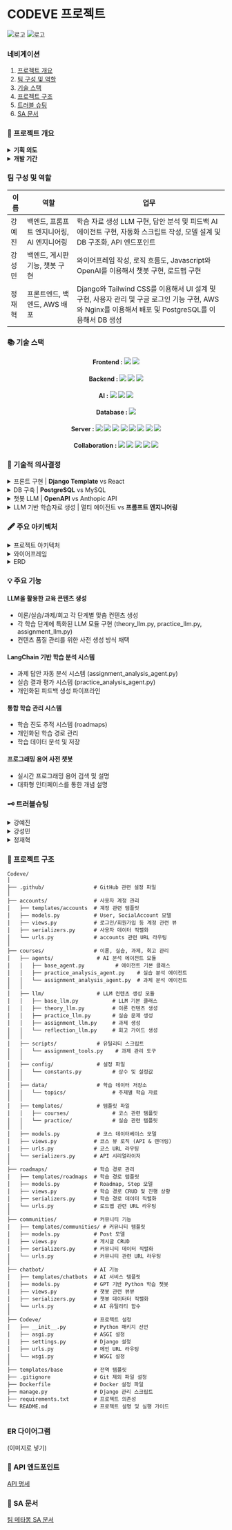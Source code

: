 # CODEVE 프로젝트

![로고](https://s3.ap-northeast-2.amazonaws.com/codeve.site/static/images/codeve.png)
![로고](https://images.velog.io/images/hwanghye/post/4bea2bd0-0fd5-46d1-9941-6370526ffb7e/sparta.png)
### 네비게이션
1. [프로젝트 개요](#프로젝트-개요)
2. [팀 구성 및 역할](#팀-구성-및-역할)
3. [기술 스택](#기술-스택)
4. [프로젝트 구조](#프로젝트-구조)
5. [트러블 슈팅](#트러블-슈팅)
6. [SA 문서](#sa-문서)

### 🌼 프로젝트 개요
<details>
    <summary><strong> 기획 의도 </strong></summary>
    저희 팀은 모두 비전공자로 구성되어 있습니다. 프로그래밍을 처음 접했을 때, ‘변수는 왜 필요할까?’, ‘객체지향이 뭐야?’ 같은 기초 개념과 컴퓨터 사이언스 배경지식이 낯설고 어렵게 느껴졌던 경험이 있습니다. 특히, 부트캠프와 같은 빠르게 진행되는 교육 과정에서는 이러한 기초 지식 부족이 수업과 실습에 큰 어려움으로 다가왔습니다.

이러한 경험을 바탕으로, 저희는 **튜터가 옆에서 맞춤형 과외를 해주듯이 대화를 기반**으로 **프로그래밍의 기초를 빠르고 쉽게 이해할 수 있는 AI 기반 튜터링 서비스**를 기획하게 되었습니다. 복잡한 개념을 실생활 비유와 직관적인 설명으로 풀어내어 학습자가 부담 없이 배우고 성장할 수 있는 환경을 제공하고자 합니다.
</details>

<details>
    <summary><strong> 개발 기간 </strong></summary>
    2025.01.06 ~ 2025.01.30 약 4주
</details>

### 팀 구성 및 역할

|이름 |	역할 | 업무 |
-----|--------------|----------------------|
|강예진 | 백엔드, 프롬프트 엔지니어링, AI 엔지니어링 | 학습 자료 생성 LLM 구현, 답안 분석 및 피드백 AI 에이전트 구현, 자동화 스크립트 작성, 모델 설계 및 DB 구조화, API 엔드포인트 |
|강성민	| 백엔드, 게시판 기능, 챗봇 구현 | 와이어프레임 작성, 로직 흐름도, Javascript와 OpenAI를 이용해서 챗봇 구현, 로드맵 구현 |
|정재혁	| 프론트엔드, 백엔드, AWS 배포 | Django와 Tailwind CSS를 이용해서 UI 설계 및 구현, 사용자 관리 및 구글 로그인 기능 구현, AWS와 Nginx를 이용해서 배포 및 PostgreSQL를 이용해서 DB 생성 |






### 📚 기술 스택

<div align=center>

#### Frontend : <img src="https://img.shields.io/badge/django template 5.1.4-092E20?style=for-the-badge&logo=django&logoColor=white"> <img src="https://img.shields.io/badge/Tailwind%20CSS-06B6D4?style=for-the-badge&logo=tailwindcss&logoColor=white">

#### Backend : <img src="https://img.shields.io/badge/Python%203.10-3776AB?style=for-the-badge&logo=python&logoColor=white"> <img src="https://img.shields.io/badge/django rest framework-092E20?style=for-the-badge&logo=django&logoColor=white"> <img src="https://img.shields.io/badge/django 5.1.4-092E20?style=for-the-badge&logo=django&logoColor=white"> 

#### AI : <img src="https://img.shields.io/badge/OpenAI-2D2D3C?style=for-the-badge&logo=openai&logoColor=white"> <img src="https://img.shields.io/badge/LangChain-0052CC?style=for-the-badge&logo=langchain&logoColor=white"> <img src="https://img.shields.io/badge/Anthropic-FF6D00?style=for-the-badge&logo=anthropic&logoColor=white">

#### Database : <img src="https://img.shields.io/badge/PostgreSQL-336791?style=for-the-badge&logo=postgresql&logoColor=white"> 

#### Server : <img src="https://img.shields.io/badge/AMAZON EC2-FFE900?style=for-the-badge&logo=amazon&logoColor=black"> <img src="https://img.shields.io/badge/Amazon S3-DC382D?style=for-the-badge&logo=amazon-s3&logoColor=white"> <img src="https://img.shields.io/badge/Docker-2496ED?style=for-the-badge&logo=docker&logoColor=white"> <img src="https://img.shields.io/badge/NGINX-2F9624?style=for-the-badge&logo=nginx&logoColor=white"> <img src="https://img.shields.io/badge/GUNICORN-2BB530?style=for-the-badge&logo=gunicorn&logoColor=white"> <img src="https://img.shields.io/badge/DOCKER COMPOSE-3D97FF?style=for-the-badge&logo=docker&logoColor=white"> <img src="https://img.shields.io/badge/AWS RDS-527FFF?style=for-the-badge&logo=amazon-aws&logoColor=white"> <img src="https://img.shields.io/badge/AWS ALB-FF9900?style=for-the-badge&logo=amazon-aws&logoColor=white">

 

#### Collaboration : <img src="https://img.shields.io/badge/github-181717?style=for-the-badge&logo=github&logoColor=white"> <img src="https://img.shields.io/badge/Figma-F24E1E?style=for-the-badge&logo=figma&logoColor=white"> <img src="https://img.shields.io/badge/Slack-4A154B?style=for-the-badge&logo=slack&logoColor=white"> <img src="https://img.shields.io/badge/Notion-000000?style=for-the-badge&logo=notion&logoColor=white"> <img src="https://img.shields.io/badge/Google%20Docs-34A853?style=for-the-badge&logo=google-docs&logoColor=white"> 

</div>

### 🫧 기술적 의사결정
<details>
    <summary>프론트 구현 | <strong>Django Template</strong> vs React</summary>
<table border="1">
    <tr>
        <th>항목</th>
        <th>Django Template</th>
        <th>React</th>
    </tr>
    <tr>
        <td>렌더링 방식</td>
        <td>SSR (서버 사이드 렌더링)</td>
        <td>기본적으로 CSR (클라이언트 사이드 렌더링)</td>
    </tr>
    <tr>
        <td>초기 로딩 속도</td>
        <td>빠름 (HTML 자체 전달)</td>
        <td>JS 번들 로딩까지 대기 필요 (SSR 적용 전제 제외 시)</td>
    </tr>
    <tr>
        <td>SEO(검색 최적화)</td>
        <td>유리 (서버 렌더링으로 콘텐츠 완전 제공)</td>
        <td>순수 CSR 시 제한적 (SSR 프레임워크 적용 시 개선 가능)</td>
    </tr>
    <tr>
        <td>상호작용/동적 UI</td>
        <td>제한적 (AJAX와 약간의 JS로 가능하지만 규모가 제한됨)</td>
        <td>강력 (SPA 구현과 동적 상태 관리, 부분 렌더링 용이)</td>
    </tr>
    <tr>
        <td>학습 곡선</td>
        <td>Django(파이썬) 지식으로 충분, 템플릿 문법만 숙지하면 됨</td>
        <td>React 기본 문법 + 자바스크립트 생태계(webpack 등) 학습 필요</td>
    </tr>
    <tr>
        <td>프로젝트 구조</td>
        <td>서버 템플릿 기반, 전통적 웹 방식</td>
        <td>백엔드/프론트엔드 분리, API 통신 기반 SPA</td>
    </tr>
    <tr>
        <td>확장성</td>
        <td>단일 프로젝트로 간단하지만 큰 규모 확장 시 제약 있을 수 있음</td>
        <td>프론트엔드/백엔드 분리로 대규모 프로젝트에도 유연함</td>
    </tr>
    <tr>
        <td>배포/호스팅</td>
        <td>Django 서버 하나만 배포하면 됨</td>
        <td>프론트엔드와 백엔드를 각각 빌드/배포해야 함</td>
    </tr>
</table>
</details>

<details>
    <summary>DB 구축 | <strong>PostgreSQL</strong> vs MySQL</summary>
    <table border="1">
        <tr>
            <th>특징</th>
            <th>PostgreSQL</th>
            <th>MySQL</th>
        </tr>
        <tr>
            <td>성능</td>
            <td>복잡한 쿼리 및 대규모 데이터 처리에 우수</td>
            <td>단순한 쿼리에서 빠른 성능</td>
        </tr>
        <tr>
            <td>확장성</td>
            <td>수평적 확장성 뛰어남</td>
            <td>수직적 확장성에 강점</td>
        </tr>
        <tr>
            <td>호환성</td>
            <td>SQL 표준 준수, 다양한 언어 호환</td>
            <td>가벼운 데이터베이스 시스템</td>
        </tr>
        <tr>
            <td>트랜잭션</td>
            <td>강력한 트랜잭션 관리, MVCC 지원</td>
            <td>InnoDB를 통한 ACID 지원</td>
        </tr>
        <tr>
            <td>기능</td>
            <td>고급 기능 및 복잡한 데이터 모델링 지원</td>
            <td>기본적인 RDBMS 기능 지원</td>
        </tr>
        <tr>
            <td>지원</td>
            <td>활발한 커뮤니티 및 엔터프라이즈 지원</td>
            <td>Oracle 지원, 커뮤니티 지원</td>
        </tr>
        <tr>
            <td>배포</td>
            <td>설정이 복잡할 수 있음</td>
            <td>간편한 설정과 배포</td>
        </tr>
    </table>


</details>

<details>
    <summary>챗봇 LLM | <strong>OpenAPI</strong> vs Anthopic API</summary>
<table border="1">
    <tr>
        <th>모델</th>
        <th>GPT-4o Mini</th>
        <th>GPT-o1-mini</th>
        <th>Claude 3.5 Sonnet</th>
    </tr>
    <tr>
        <td>성능</td>
        <td>고급 언어 작업, 다분야 학습, 복잡한 논리적 추론에 강점</td>
        <td>추론 기능이 좋아진 모델. 단순작업에 적합하나 생성된지 얼마 안되어 일부 성능 부족.</td>
        <td>장기 문맥 이해, 자연스러운 언어 생성, 감성적 표현에 강점</td>
    </tr>
    <tr>
        <td>입력 비용 (백만 토큰당)</td>
        <td>$0.15</td>
        <td>$3</td>
        <td>$3</td>
    </tr>
    <tr>
        <td>출력 비용 (백만 토큰당)</td>
        <td>$0.60</td>
        <td>$12</td>
        <td>$15</td>
    </tr>
    <tr>
        <td>응답 속도</td>
        <td>2.7초</td>
        <td>9초</td>
        <td>4.5초</td>
    </tr>
    <tr>
        <td>멀티모달 지원</td>
        <td>텍스트, 이미지</td>
        <td>텍스트, 이미지</td>
        <td>텍스트, 이미지</td>
    </tr>
    <tr>
        <td>컨텍스트 길이</td>
        <td>128,000 토큰</td>
        <td>128,000 토큰</td>
        <td>200,000 토큰</td>
    </tr>
</table></strong>

<p><strong>의사결정:</strong> 비용 효율성, 응답 속도, 간단한 응답이 우리가 사용하는 기술 요구 사항인 점을 고려했을 때, 
    <span style="color: orange; font-weight: bold;">GPT-o1-mini</span> 와 
    <span style="color: orange; font-weight: bold;">Claude 3.5 Sonnet</span> 보다 
    <span style="color: orange; font-weight: bold;">GPT-4o-mini</span> 모델을 선택하는 것이 합리적이라고 판단하여 선택하게 되었습니다.
</p>

</table>
</details>
<details>
    <summary>LLM 기반 학습자료 생성 | 멀티 에이전트 vs <strong>	
프롬프트 엔지니어링 </strong></summary>
<table border="1">
    <tr>
        <th>항목</th>
        <th>멀티에이전트 구조</th>
        <th>프롬프트 체인</th>
    </tr>
    <tr>
        <td>구현 복잡도</td>
        <td>
            - 각 단계별 독립적 에이전트 설계 필요<br>
            - 에이전트 간 데이터 연계 및 API 설계 필요<br>
            - 학습 곡선이 높음
        </td>
        <td>
            - 단일 LLM 컨텍스트에서 프롬프트 최적화<br>
            - 추가 설계 없이 빠르게 적용 가능
        </td>
    </tr>
    <tr>
        <td>비용 효율성</td>
        <td>
            - 특정 단계에서 Function Calling 사용 가능<br>
            - 초기 개발 비용과 관리 비용이 큼
        </td>
        <td>
            - 초기 비용 낮음<br>
            - 대규모 데이터 처리 시 비용 증가 가능성 있음
        </td>
    </tr>
    <tr>
        <td>확장성과 유지보수</td>
        <td>
            - 새로운 학습 단계나 기능 추가에 유리<br>
            - 복잡도가 높아질수록 유지보수 어려움
        </td>
        <td>
            - 초기 유지보수 간단<br>
            - 새로운 역할 추가 시 프롬프트 수정으로 간단히 적용<br>
            - 학습 단계 증가 시 프롬프트 관리 복잡성 증가 가능성
        </td>
    </tr>
    <tr>
        <td>프로젝트 완료 가능성</td>
        <td>
            - 마감 기한 내 완벽한 구현 부담 큼<br>
            - 높은 유연성과 효율성 제공 가능
        </td>
        <td>
            - 구현 속도 빠름<br>
            - 단기 프로젝트에 적합
        </td>
    </tr>
    <tr>
        <td>장점</td>
        <td>
            - 독립적이고 유연한 구조 제공<br>
            - 확장성 및 효율성 우수
        </td>
        <td>
            - 구현 속도 빠름<br>
            - 단기 프로젝트에 적합
        </td>
    </tr>
    <tr>
        <td>단점</td>
        <td>
            - 높은 초기 개발 비용과 학습 필요<br>
            - 시간 제약 내 구현 어려움<br>
            - 에이전트 수만큼 레이턴시 증가 가능
        </td>
        <td>
            - 확장성과 유연성 제한<br>
            - 복잡한 기능 추가 시 프롬프트 수정 필요<br>
            - 멀티에이전트가 효율적으로 풀 수 있는 문제에서 성능이 떨어질 수 있음
        </td>
    </tr>
</table>
<p>
    최종적으로, <span style="color: orange; font-weight: bold;">프로젝트를 성공적으로 완료</span>하기 위해 
    <span style="color: orange; font-weight: bold;">프롬프트 체인</span> 방식을 선택했습니다. 
    <span style="color: orange; font-weight: bold;">프롬프트 체인</span>은 
    <span style="color: orange; font-weight: bold;">단일 LLM 내에서 프롬프트를 통해 작업 단계를 연결</span>하는 방식으로, 
    이론, 실습, 과제, 회고 등 각 단계를 빠르게 처리할 수 있도록 설계되었습니다. 
    이는 <span style="color: orange; font-weight: bold;">빠른 구현과 초기 비용 절감</span>이라는 장점이 있지만, 
    장기적으로 확장성과 유연성의 부족이라는 한계를 가질 수 있음을 인지하고 있습니다.
</p>
<p>
    따라서, 시스템이 안정화되고 추가적인 리소스와 시간이 확보된다면, 
    멀티에이전트 구조를 도입하여 학습 단계를 더욱 유기적으로 연결하고, 
    전반적인 <strong>효율성을 강화</strong>할 계획입니다.
</p>
</details>

### 🖋️ 주요 아키텍처
<details>
    <summary> 프로젝트 아키텍처 </summary>

![서비스 아키텍처](서비스아키텍처.png)
</details>

<details>
    <summary> 와이어프레임 </summary>

![와이어프레임](와이어프레임.png)
</details>

<details>
    <summary> ERD </summary>
</details>


### 💡 주요 기능
#### LLM을 활용한 교육 콘텐츠 생성
- 이론/실습/과제/회고 각 단계별 맞춤 컨텐츠 생성
- 각 학습 단계에 특화된 LLM 모듈 구현 (theory_llm.py, practice_llm.py, assignment_llm.py)
- 컨텐츠 품질 관리를 위한 사전 생성 방식 채택
#### LangChain 기반 학습 분석 시스템
- 과제 답안 자동 분석 시스템 (assignment_analysis_agent.py)
- 실습 결과 평가 시스템 (practice_analysis_agent.py)
- 개인화된 피드백 생성 파이프라인
#### 통합 학습 관리 시스템

- 학습 진도 추적 시스템 (roadmaps)
- 개인화된 학습 경로 관리
- 학습 데이터 분석 및 저장
#### 프로그래밍 용어 사전 챗봇
- 실시간 프로그래밍 용어 검색 및 설명
- 대화형 인터페이스를 통한 개념 설명





### 🗝️ 트러블슈팅
<details>
<summary>강예진</summary>
</details>

<details>
<summary>강성민</summary>
</details>

<details>
<summary>정재혁</summary>
**장고 정적 파일 로드 문제**
1. 상황 설명
Django 프로젝트에서 템플릿을 작성하던 중 다음과 같은 오류가 발생했다:
```
TemplateSyntaxError at /api/courses/practice/input_output/
Invalid block tag on line 6: 'static', expected 'endblock'. Did you forget to register or load this tag?
```
2. 원인
정적 파일을 로드하기 위해 `{% static %}`를 사용하려면 템플릿 상단에 `{% load static %}`가 있어야 한다.
3. 해결
  ```html
  {% load static %}
  <!DOCTYPE html>
  <html>
  <head>
```

</details>

### 📂 프로젝트 구조
```
Codeve/
│
├── .github/                # GitHub 관련 설정 파일
│
├── accounts/               # 사용자 계정 관리
│   ├── templates/accounts  # 계정 관련 템플릿
│   ├── models.py           # User, SocialAccount 모델
│   ├── views.py            # 로그인/회원가입 등 계정 관련 뷰
│   ├── serializers.py      # 사용자 데이터 직렬화
│   └── urls.py             # accounts 관련 URL 라우팅
│
├── courses/                # 이론, 실습, 과제, 회고 관리
│   ├── agents/              # AI 분석 에이전트 모듈
│   │   ├── base_agent.py          # 에이전트 기본 클래스
│   │   ├── practice_analysis_agent.py    # 실습 분석 에이전트
│   │   └── assignment_analysis_agent.py  # 과제 분석 에이전트
│   │
│   ├── llm/                 # LLM 컨텐츠 생성 모듈
│   │   ├── base_llm.py           # LLM 기본 클래스
│   │   ├── theory_llm.py         # 이론 컨텐츠 생성
│   │   ├── practice_llm.py       # 실습 문제 생성
│   │   ├── assignment_llm.py     # 과제 생성
│   │   └── reflection_llm.py     # 회고 가이드 생성
│   │
│   ├── scripts/             # 유틸리티 스크립트
│   │   └── assignment_tools.py    # 과제 관리 도구
│   │
│   ├── config/              # 설정 파일
│   │   └── constants.py          # 상수 및 설정값
│   │
│   ├── data/                # 학습 데이터 저장소
│   │   └── topics/               # 주제별 학습 자료
│   │
│   ├── templates/           # 템플릿 파일
│   │   ├── courses/              # 코스 관련 템플릿
│   │   └── practice/             # 실습 관련 템플릿
│   │
│   ├── models.py            # 코스 데이터베이스 모델
│   ├── views.py            # 코스 뷰 로직 (API & 렌더링)
│   ├── urls.py             # 코스 URL 라우팅
│   └── serializers.py      # API 시리얼라이저 
│
├── roadmaps/               # 학습 경로 관리
│   ├── templates/roadmaps  # 학습 경로 템플릿
│   ├── models.py           # Roadmap, Step 모델
│   ├── views.py            # 학습 경로 CRUD 및 진행 상황
│   ├── serializers.py      # 학습 경로 데이터 직렬화
│   └── urls.py             # 로드맵 관련 URL 라우팅
│
├── communities/            # 커뮤니티 기능
│   ├── templates/communities/ # 커뮤니티 템플릿
│   ├── models.py           # Post 모델
│   ├── views.py            # 게시글 CRUD
│   ├── serializers.py      # 커뮤니티 데이터 직렬화
│   └── urls.py             # 커뮤니티 관련 URL 라우팅
│
├── chatbot/                # AI 기능
│   ├── templates/chatbots  # AI 서비스 템플릿
│   ├── models.py           # GPT 기반 Python 학습 챗봇
│   ├── views.py            # 챗봇 관련 뷰뷰
│   ├── serializers.py      # 챗봇 데이터터 직렬화
│   └── urls.py             # AI 유틸리티 함수
│
├── Codeve/                 # 프로젝트 설정
│   ├── __init__.py         # Python 패키지 선언
│   ├── asgi.py             # ASGI 설정
│   ├── settings.py         # Django 설정
│   ├── urls.py             # 메인 URL 라우팅
│   └── wsgi.py             # WSGI 설정
│
├── templates/base          # 전역 템플릿
├── .gitignore              # Git 제외 파일 설정
├── Dockerfile              # Docker 설정 파일
├── manage.py               # Django 관리 스크립트
├── requirements.txt        # 프로젝트 의존성
└── README.md               # 프로젝트 설명 및 실행 가이드


```

### ER 다이어그램
(이미지로 넣기)


### 📕 API 엔드포인트
[API 명세](https://www.notion.so/teamsparta/v2-3a35ccd6631543c88d7738d2b3a5ebbc?pvs=4#1742dc3ef51481828994f2c1dd4c0b25)
### 📗 SA 문서
[팀 메타몽 SA 문서](https://www.notion.so/teamsparta/SA-v2-5e3a147b921b43fd87ff2ab774d8c06f)
